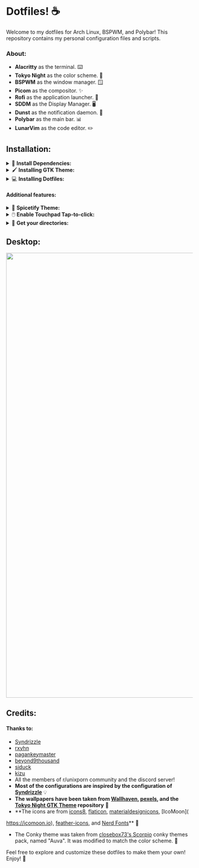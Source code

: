 # Dotfiles! ☕
Welcome to my dotfiles for Arch Linux, BSPWM, and Polybar! This repository contains my personal configuration files and scripts.
### About:
* **Alacritty** as the terminal. ⌨️
* **Tokyo Night** as the color scheme. 🌃
* **BSPWM** as the window manager. 🪟
* **Picom** as the compositor. ✨
* **Rofi** as the application launcher. 🚀
* **SDDM** as the Display Manager. 🖥️
* **Dunst** as the notification daemon. 📢
* **Polybar** as the main bar. 📊
* **LunarVim** as the code editor. ✏️

## Installation:
<details>
<summary>🔧 <b>Install Dependencies:</b></summary>

```bash
yay -S polybar rofi bspwm-rounded-corners-git xdg-user-dirs nautilus xorg pavucontrol blueberry xfce4-power-manager feh lxappearance papirus-icon-theme file-roller gtk-engines gtk-engine-murrine neofetch imagemagick parcellite xclip maim gpick curl jq tint2 zsh moreutils recode dunst python-xdg redshift mate-polkit xfce4-settings mpv fish alsa-utils sddm xorg-xinit brightnessctl acpi mugshot playerctl python-pytz glava wmctrl inter-font bsp-layout zscroll noise-suppression-for-voice starship system76-power lsof xdo bluez bluez-utils bluez-libs bluez-tools firefox
```

#### 2. Animations
Picom Pijulius Fork has the best window animations you can get. 

First install all the dependencies required to build the compositor:
```bash
sudo pacman -S libconfig libev libxdg-basedir pcre pixman xcb-util-image xcb-util-renderutil hicolor-icon-theme libglvnd libx11 libxcb libxext libdbus asciidoc uthash
```
Then do the following:
```bash
cd ~/Downloads
git clone https://github.com/pijulius/picom.git
cd picom/
meson --buildtype=release . build --prefix=/usr -Dwith_docs=true
sudo ninja -C build install
```

Add your user to the ADM Group and start the following services:
```bash
sudo usermod -aG adm $USER
```

Start the system76-power service:
```bash
sudo systemctl enable --now com.system76.PowerDaemon
```

Bluetooth:
```bash
sudo systemctl enable bluetooth
```

</details>
<details>
<summary>🖌️ <b>Installing GTK Theme:</b></summary>
<a href="https://github.com/Fausto-Korpsvart/Tokyo-Night-GTK-Theme">Tokyo Night GTK Theme</a>

```bash
cd ~/Downloads
git clone https://github.com/Fausto-Korpsvart/Tokyo-Night-GTK-Theme.git
cd Tokyo-Night-GTK-Theme/
mv themes/Tokyonight-Dark-BL /usr/share/themes/
```
</details>
<details>
<summary>💻 <b>Installing Dotfiles:</b></summary>

Clone them and install:
```bash
cd ~/Downloads
git clone https://github.com/cr1st1anhernandez/dotfiles
cd hotfiles
cp -r .config .scripts .local .wallpapers ~/
cp .xinitrc .gtkrc-2.0

 ~/
```
Install Fonts:
```bash
cd .fonts
mv * /usr/share/fonts
```

Move `environment` to its location:
Assuming you are in the `hotfiles` folder:
```bash
cd etc/
mv environment /etc/
```
Copy `usr`:
```bash
sudo cp -r usr/* /usr/
```

</details>

#### Additional features:

<details>
<summary>🎵 <b>Spicetify Theme:</b></summary>

Let's add a theme to our Spotify!
Install Spotify:
```bash
yay -S spotify
```

Install Spicetify using:
```bash
yay -S spicetify-cli-git
```
Then give it the necessary permissions:
```bash
sudo chmod a+wr /opt/spotify
sudo chmod a+wr /opt/spotify/Apps -R
```

After that, run:

```bash
spicetify config current_theme Ziro
spicetify config color_scheme tokyonight
spicetify config extensions adblock.js
spicetify backup apply
```
This will install the Spicetify theme to your Spotify.

</details>

<details>
<summary>🖱️ <b>Enable Touchpad Tap-to-click:</b></summary>

If you are a laptop user, you might want to enable tap to click to make it easier to navigate using a touchpad.

```bash
sudo mkdir -p /etc/X11/xorg.conf.d && sudo tee <<'EOF' /etc/X11/xorg.conf.d/90-touchpad.conf 1> /dev/null
Section "InputClass"
        Identifier "touchpad"
        MatchIsTouchpad "on"
        Driver "libinput"
        Option "Tapping" "on"
EndSection

EOF
```
</details>

<details>
<summary>📂 <b>Get your directories:</b></summary>

If there are no default directories when you do `dir` or `ls`, you might just have to manually create them.
Just install `xdg-user-dirs` and run the command, then reboot.
```bash
xdg-user-dirs-update
```
</details>


## Desktop:
<p align="center"><img src="https://raw.githubusercontent.com/cr1st1anhernandez/dotfiles/main/wallpapers/home.png" width="1200"/></p>

## Credits:

#### Thanks to:
* [Syndrizzle](https://github.com/Syndrizzle/hotfiles)
* [rxyhn](https://github.com/rxyhn)
* [pagankeymaster](https://github.com/pagankeymaster)
* [beyond9thousand](https://github.com/beyond9thousand)
* [siduck](https://github.com/siduck)
* [kizu](https://github.com/janleigh)
* All the members of r/unixporn community and the discord server!
* **Most of the configurations are inspired by the configuration of [Syndrizzle](https://github.com/Syndrizzle/hotfiles)** 💡
* **The wallpapers have been taken from [Wallhaven](https://wallhaven.cc), [pexels](https://pexels.com), and the [Tokyo Night GTK Theme](https://github.com/Fausto-Korpsvart/Tokyo-Night-GTK-Theme/tree/master/wallpapers) repository** 🌄
* **The icons are from [icons8](https://icons8.com), [flaticon](https://flaticon.com), [materialdesignicons](https://materialdesignicons.com), [IcoMoon](

https://icomoon.io), [feather-icons](https://feathericons.com/), and [Nerd Fonts](https://www.nerdfonts.com)** 🎨
* The Conky theme was taken from [closebox73's Scorpio](https://github.com/closebox73/Scorpio) conky themes pack, named "Auva". It was modified to match the color scheme. 🌟

Feel free to explore and customize these dotfiles to make them your own! Enjoy! 🎉
